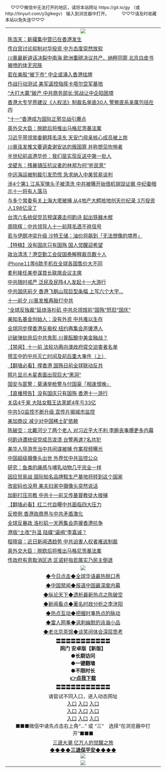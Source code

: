  <table>
　<tr>
♡♡♡微信中无法打开的地区，请将本站网址 https://git.io/gy （或 http://tinyurl.com/y3glkegv） 输入到浏览器中打开。 
　</tr>
　<tr>
♡♡♡请及时收藏本站以免失连♡♡♡
   </tr>
   <tr>
    <td align=center><img src="https://github.com/gyhhx/image-upload/blob/master/title1.jpg" /></td>
  </tr>
<tr><td align="left"><a href="https://xwood.fun/oo.aspx?name=c1079346&key=nqynnipsxfbxcbni&from=gy">陈浩天：新疆集中营已在香港发生</a></td></tr>
<tr><td align="left"><a href="https://xwood.fun/oo.aspx?name=c1079268&key=nqynnipsxfbxcbni&from=gy">传白宫讨论抑制对华投资 中方态度突然放软</a></td></tr>
<tr><td align="left"><a href="https://xwood.fun/oo.aspx?name=c1078929&key=nqynnipsxfbxcbni&from=gy">川普最新讲话决裂中南海 欧洲重磅决议共产、纳粹同罪 北京白皮书被喷的体无完肤</a></td></tr>
<tr><td align="left"><a href="https://xwood.fun/oo.aspx?name=c1079371&key=nqynnipsxfbxcbni&from=gy">若在美股“被下市” 中企或涌入香港挂牌</a></td></tr>
<tr><td align="left"><a href="https://xwood.fun/oo.aspx?name=c1079368&key=nqynnipsxfbxcbni&from=gy">作战行动测试 美军遥控指挥卡塔尔空军基地</a></td></tr>
<tr><td align="left"><a href="https://xwood.fun/oo.aspx?name=c1079312&key=nqynnipsxfbxcbni&from=gy">“大打大赢”破产 中共商务部长:贸战让中企陷困境</a></td></tr>
<tr><td align="left"><a href="https://xwood.fun/oo.aspx?name=c1079233&key=nqynnipsxfbxcbni&from=gy">香港大专学界建议《人权法》制裁名单逾30人 警察直系亲属包括在内</a></td></tr>
<tr><td align="left"><a href="https://xwood.fun/oo.aspx?name=c1079340&key=nqynnipsxfbxcbni&from=gy">“十一”香港成为国际正邪交战引爆点</a></td></tr>
<tr><td align="left"><a href="https://xwood.fun/oo.aspx?name=c1079260&key=nqynnipsxfbxcbni&from=gy">英外交大臣：脱欧后将推出马格尼茨基法案</a></td></tr>
<tr><td align="left"><a href="https://xwood.fun/oo.aspx?name=c1079337&key=nqynnipsxfbxcbni&from=gy">习近平带领常委朝拜毛泽东 天安门母亲核心成员被上岗</a></td></tr>
<tr><td align="left"><a href="https://xwood.fun/oo.aspx?name=c1079327&key=nqynnipsxfbxcbni&from=gy">川普连发推文要调查谢安达的叛国罪 并称想见吹哨者</a></td></tr>
<tr><td align="left"><a href="https://xwood.fun/oo.aspx?name=c1079366&key=nqynnipsxfbxcbni&from=gy">半世纪前逃港华侨：我们是实现反送中第一批人</a></td></tr>
<tr><td align="left"><a href="https://xwood.fun/oo.aspx?name=c1079383&key=nqynnipsxfbxcbni&from=gy">戈壁东：残暴镇压抗议者的林郑为何“听民意”</a></td></tr>
<tr><td align="left"><a href="https://xwood.fun/oo.aspx?name=c1079273&key=nqynnipsxfbxcbni&from=gy">中远海运被制裁引发恐慌 急求纳入中美贸易谈判</a></td></tr>
<tr><td align="left"><a href="https://xwood.fun/oo.aspx?name=c1078953&key=nqynnipsxfbxcbni&from=gy">涉4个第1 江系军情头子被清洗 中共被曝开始借机销毁证据 中纪委暗示十一将有人落马</a></td></tr>
<tr><td align="left"><a href="https://xwood.fun/oo.aspx?name=c1079210&key=nqynnipsxfbxcbni&from=gy">与多个常委有关上海大佬被捕 从4地产大鳄抢地创天价纪录 3万投资人198亿没了</a></td></tr>
<tr><td align="left"><a href="https://xwood.fun/oo.aspx?name=c1079347&key=nqynnipsxfbxcbni&from=gy">台湾六名统促党员预谋袭击何韵诗 起出铁器木棍</a></td></tr>
<tr><td align="left"><a href="https://xwood.fun/oo.aspx?name=c1079331&key=nqynnipsxfbxcbni&from=gy">周晓辉：中共领导人十一前拜毛透不祥信号</a></td></tr>
<tr><td align="left"><a href="https://xwood.fun/oo.aspx?name=c1079246&key=nqynnipsxfbxcbni&from=gy">若与伊朗冲突升级 沙特王储：油价将飙到「无法想像的境界」</a></td></tr>
<tr><td align="left"><a href="https://xwood.fun/oo.aspx?name=c1079392&key=nqynnipsxfbxcbni&from=gy">【特稿】没有国庆只有国殇 国人觉醒迎希望</a></td></tr>
<tr><td align="left"><a href="https://xwood.fun/oo.aspx?name=c1079357&key=nqynnipsxfbxcbni&from=gy">政治清洗？港空勤工会促国泰解释裁员数十人</a></td></tr>
<tr><td align="left"><a href="https://xwood.fun/oo.aspx?name=c1079322&key=nqynnipsxfbxcbni&from=gy">iPhone11等6款手机在全球各国售价大不同</a></td></tr>
<tr><td align="left"><a href="https://xwood.fun/oo.aspx?name=c1079384&key=nqynnipsxfbxcbni&from=gy">麦利接任美参谋首长联席会议主席</a></td></tr>
<tr><td align="left"><a href="https://xwood.fun/oo.aspx?name=c1079339&key=nqynnipsxfbxcbni&from=gy">中共随时戒严 泛民及民阵4人发起十一大游行</a></td></tr>
<tr><td align="left"><a href="https://xwood.fun/oo.aspx?name=c1079199&key=nqynnipsxfbxcbni&from=gy">中共国庆前夕 香港飞鹅山现巨型条幅 上写六个大字…</a></td></tr>
<tr><td align="left"><a href="https://xwood.fun/oo.aspx?name=c1079266&key=nqynnipsxfbxcbni&from=gy">十一前夕 川普发推再敲打中共</a></td></tr>
<tr><td align="left"><a href="https://xwood.fun/oo.aspx?name=c1079325&key=nqynnipsxfbxcbni&from=gy">“全球反独裁”延烧洛杉矶 中共总领馆前“国殇”怒怼“国庆”</a></td></tr>
<tr><td align="left"><a href="https://xwood.fun/oo.aspx?name=c1079342&key=nqynnipsxfbxcbni&from=gy">美知名基金创始人：没有外资 中共难以生存</a></td></tr>
<tr><td align="left"><a href="https://xwood.fun/oo.aspx?name=c1079255&key=nqynnipsxfbxcbni&from=gy">全球同步撑香港反极权 纽约再集会声援港人</a></td></tr>
<tr><td align="left"><a href="https://xwood.fun/oo.aspx?name=c1079308&key=nqynnipsxfbxcbni&from=gy">识破弹劾背后中共鬼影 川普酝酿中美金融战？</a></td></tr>
<tr><td align="left"><a href="https://xwood.fun/oo.aspx?name=c1079378&key=nqynnipsxfbxcbni&from=gy">【禁闻】十一前 法轮功再向澳政府提交迫害者名单</a></td></tr>
<tr><td align="left"><a href="https://xwood.fun/oo.aspx?name=c1079373&key=nqynnipsxfbxcbni&from=gy">预言中的中共灭亡时间及前后重大事件（上）</a></td></tr>
<tr><td align="left"><a href="https://xwood.fun/oo.aspx?name=c1079092&key=nqynnipsxfbxcbni&from=gy">【翻墙必看】撑香港 国殇日前全球联动反共</a></td></tr>
<tr><td align="left"><a href="https://xwood.fun/oo.aspx?name=c1079321&key=nqynnipsxfbxcbni&from=gy">照片显示木星表面出现巨大“黑洞”</a></td></tr>
<tr><td align="left"><a href="https://xwood.fun/oo.aspx?name=c1079343&key=nqynnipsxfbxcbni&from=gy">国安与匪警：葵涌举枪警与付国豪「相逢恨晚」</a></td></tr>
<tr><td align="left"><a href="https://xwood.fun/oo.aspx?name=c1079355&key=nqynnipsxfbxcbni&from=gy">【直播预告】没有国庆只有国殇 香港十一游行</a></td></tr>
<tr><td align="left"><a href="https://xwood.fun/oo.aspx?name=c1079272&key=nqynnipsxfbxcbni&from=gy">关店4千家 大陆女鞋王达芙妮4年亏33亿</a></td></tr>
<tr><td align="left"><a href="https://xwood.fun/oo.aspx?name=c1079262&key=nqynnipsxfbxcbni&from=gy">中共5G监控不断升级 宣传片揭城市监控</a></td></tr>
<tr><td align="left"><a href="https://xwood.fun/oo.aspx?name=c1079380&key=nqynnipsxfbxcbni&from=gy">美加商议 减少对中国稀土矿依赖</a></td></tr>
<tr><td align="left"><a href="https://xwood.fun/oo.aspx?name=c1059277&key=nqynnipsxfbxcbni&from=gy">陈破空：北戴河少了两个老人 对习近平大不利 李鹏丧事爆更多内幕</a></td></tr>
<tr><td align="left"><a href="https://xwood.fun/oo.aspx?name=c1079227&key=nqynnipsxfbxcbni&from=gy">何韵诗遭统促党成员泼漆 台警再逮7名共犯</a></td></tr>
<tr><td align="left"><a href="https://xwood.fun/oo.aspx?name=c1079356&key=nqynnipsxfbxcbni&from=gy">美华人导游充当中共间谍被捕 作案视频曝光</a></td></tr>
<tr><td align="left"><a href="https://xwood.fun/oo.aspx?name=c1079243&key=nqynnipsxfbxcbni&from=gy">中国超级摄像头出世 外界忧中共监控公众</a></td></tr>
<tr><td align="left"><a href="https://xwood.fun/oo.aspx?name=c1079319&key=nqynnipsxfbxcbni&from=gy">研究：鱼类的痛感与哺乳动物几乎完全一样</a></td></tr>
<tr><td align="left"><a href="https://xwood.fun/oo.aspx?name=c1079326&key=nqynnipsxfbxcbni&from=gy">因应贸易战 国际知名品牌鞋生产基地将转到这个国家</a></td></tr>
<tr><td align="left"><a href="https://xwood.fun/oo.aspx?name=c1079217&key=nqynnipsxfbxcbni&from=gy">改密码也没用 美夫妇家中摄像头突然说话</a></td></tr>
<tr><td align="left"><a href="https://xwood.fun/oo.aspx?name=c1079277&key=nqynnipsxfbxcbni&from=gy">加剧打压宗教 中共十一前又传基督教徒大搜捕</a></td></tr>
<tr><td align="left"><a href="https://xwood.fun/oo.aspx?name=c1078864&key=nqynnipsxfbxcbni&from=gy">【翻墙必看】红二代自曝中共面临四大压力</a></td></tr>
<tr><td align="left"><a href="https://xwood.fun/oo.aspx?name=c1079281&key=nqynnipsxfbxcbni&from=gy">反修例 香港政商界与中共矛盾激化</a></td></tr>
<tr><td align="left"><a href="https://xwood.fun/oo.aspx?name=c1079350&key=nqynnipsxfbxcbni&from=gy">全球反暴政 洛杉矶一天两集会声援香港抗争</a></td></tr>
<tr><td align="left"><a href="https://xwood.fun/oo.aspx?name=c1079332&key=nqynnipsxfbxcbni&from=gy">港版“土改”升温 陆媒“逼捐”李嘉诚？</a></td></tr>
<tr><td align="left"><a href="https://xwood.fun/oo.aspx?name=c1079289&key=nqynnipsxfbxcbni&from=gy">程晓容：近日新闻透趋势 中共迫害人权者难逃制裁</a></td></tr>
<tr><td align="left"><a href="https://xwood.fun/oo.aspx?name=c1079241&key=nqynnipsxfbxcbni&from=gy">英外交大臣：脱欧后将推出马格尼茨基法案</a></td></tr>
<tr><td align="left"><a href="https://xwood.fun/oo.aspx?name=c1079364&key=nqynnipsxfbxcbni&from=gy">传政府有意取消区选 区诺轩指若属实乃民主倒退</a></td></tr>
 <tr>
    <td align=center><img src="https://github.com/gyhhx/image-upload/blob/master/shipin.jpg" /></td>
  </tr>
 <tr>
   <td align=center> 
<a href="https://tru28th.xwood.fun/oo.aspx?name=c816850&key=nqynnipsxfbxcbni&from=gy&tag=9877">◆今日点击◆全球华语最热脱口秀</a><br/>
    </td>
  </tr>
  <tr>
  <td align=center>
<a href="https://tru28th.xwood.fun/oo.aspx?name=c816860&key=nqynnipsxfbxcbni&from=gy&tag=99733110">◆中国禁闻◆报道中国最深度内幕</a><br/>
   </tr>
  <tr>
     <td align=center>
<a href="https://tru28th.xwood.fun/oo.aspx?name=c816855&key=nqynnipsxfbxcbni&from=gy&tag=997110">◆纵论天下◆透析最新热点之陈破空</a><br/>
   </tr>
   <tr>
      <td align=center>
<a href="https://tru28th.xwood.fun/oo.aspx?name=c838308&key=nqynnipsxfbxcbni&from=gy&tag=9973110">◆新闻看点◆著名时政分析之李沐阳</a><br/>
   </tr>
   <tr>
     <td align=center>
<a href="https://tru28th.xwood.fun/oo.aspx?name=c816852&key=nqynnipsxfbxcbni&from=gy&tag=9733110">◆热点互动◆把握时事热点的脉动</a><br/>
   </tr>
   <tr>
      <td align=center>
<a href="https://tru28th.xwood.fun/oo.aspx?name=c816694&key=nqynnipsxfbxcbni&from=gy&tag=93310">◆雷人网事◆讽刺幽默的诙谐小品</a><br/>
   </tr>
   <tr>
    <td align=center>
<a href="https://tru28th.xwood.fun/oo.aspx?name=c816650&key=nqynnipsxfbxcbni&from=gy&tag=9973110">◆老北京茶馆◆谈笑间体会深层思考</a><br/>
   </tr>
  <tr>
    <td align=center>
 <b>〓〓〓〓〓〓〓〓〓〓〓<br/>网门 安卓版【新版】<br/> ●长期访问<br/> ●一键翻墙<br/>  ●不限时长<br/> 
 <a href="https://share.weiyun.com/5MdOKOt">👉<b>点我下载</a><br/>〓〓〓〓〓〓〓〓〓〓〓<br/>
    </td>
    </tr>
   <tr>
    <td align=center>请尝试不同入口，进入动态网址<br/>
      <a href="https://s3.us-east-2.amazonaws.com/ogateo/show.htm">入口</a>
      <a href="https://s3.ca-central-1.amazonaws.com/ogatec/show.htm">入口</a>
      <a href="https://s3.ap-southeast-2.amazonaws.com/ogatey/show.htm">入口</a><br/>
      <a href="https://s3.ap-northeast-2.amazonaws.com/ogates/show.htm">入口</a>
      <a href="https://s3.eu-central-1.amazonaws.com/ogatef/show.htm">入口</a>
      <a href="https://s3.ap-south-1.amazonaws.com/ogatem/show.htm">入口</a><br/>
      <a href="https://s3-us-west-1.amazonaws.com/ogaten/show.htm">入口</a>
      <a href="https://s3.eu-west-2.amazonaws.com/ogatel/show.htm">入口</a>
      <a href="https://s3.ap-northeast-1.amazonaws.com/ogatet/show.htm">入口</a><br/>
      ■■■微信中请先点击右上角“...” 或 “三”　选择“在浏览器中打开”■■■<b><br/>
    </td>
  </tr>
  <tr>  
  <td align=center>
  <a href="https://tru28th.xwood.fun/oo.aspx?name=c894205&key=nqynnipsxfbxcbni&from=gy&tag=9973110">三退大潮 亿万人的觉醒之旅</a><br/>
      <a href="https://tru28th.xwood.fun/oo.aspx?name=ogQuit.aspx&key=nqynnipsxfbxcbni&from=gy"><b>◆◆◆◆三退保平安◆◆◆◆<br/></a>
      <img src="https://github.com/gyhhx/image-upload/blob/master/3t.jpg" /><br/>
      </td>
  </tr>
   <tr>
    <td align=center><img src="https://raw.githubusercontent.com/oGate2/Up/master/oGate_640.jpg"/></td>
  </tr>
</table>

